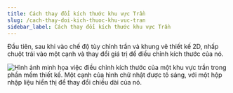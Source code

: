 ```yaml
---
title: Cách thay đổi kích thước khu vực Trần
slug: /cach-thay-doi-kich-thuoc-khu-vuc-tran
sidebar_label: Cách thay đổi kích thước khu vực Trần
---
```


Đầu tiên, sau khi vào chế độ tùy chỉnh trần và khung vẽ thiết kế 2D, nhấp chuột trái vào một cạnh và thay đổi giá trị để điều chỉnh kích thước của nó.

![Hình ảnh minh họa việc điều chỉnh kích thước của một khu vực trần trong phần mềm thiết kế. Một cạnh của hình chữ nhật được tô sáng, với một hộp nhập liệu hiển thị để thay đổi chiều dài của nó.](https://storage.googleapis.com/jegavn_kb/images/7860e352-ce5d-4ac4-8bb1-928559a6606d.png)
